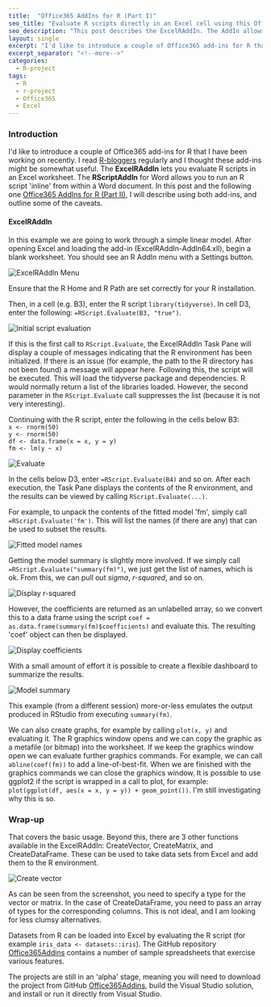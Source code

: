 ```yaml
---
title:  "Office365 AddIns for R (Part I)"
seo_title: "Evaluate R scripts directly in an Excel cell using this Office365 AddIn"
seo_description: "This post describes the ExcelRAddIn. The AddIn allows you to write an R script in an Excel cell, execute the script, and return the results (where appropriate). The AddIn also supports creating data frames, vectors and matrices."
layout: single
excerpt: "I'd like to introduce a couple of Office365 add-ins for R that I have been working on recently. I read [R-bloggers](http://www.R-bloggers.com) regularly and I thought these add-ins might be somewhat useful."
excerpt_separator: "<!--more-->"
categories: 
  - R-project 
tags:
  - R 
  - r-project 
  - Office365 
  - Excel 
---
```


### Introduction
I'd like to introduce a couple of Office365 add-ins for R that I have been working on recently. I read [R-bloggers](http://www.R-bloggers.com) regularly and I thought these add-ins might be somewhat useful. The __ExcelRAddIn__ lets you evaluate R scripts in an Excel worksheet. The __RScriptAddIn__ for Word allows you to run an R script 'inline' from within a Word document. In this post and the following one [Office365 AddIns for R (Part II)](https://adam-gladstone.github.io/Office365AddIns-for-R-part-II/), I will describe using both add-ins, and outline some of the caveats. 

#### ExcelRAddIn
In this example we are going to work through a simple linear model. After opening Excel and loading the add-in (ExcelRAddIn-AddIn64.xll), begin a blank worksheet. You should see an R AddIn menu with a Settings button. 

![ExcelRAddIn Menu](https://adam-gladstone.github.io/assets/images/excel-r-addin-menu.png)

Ensure that the R Home and R Path are set correctly for your R installation.

Then, in a cell (e.g. B3), enter the R script `library(tidyverse)`. In cell D3, enter the following: `=RScript.Evaluate(B3, "true")`.

![Initial script evaluation](https://adam-gladstone.github.io/assets/images/load-library.png)

If this is the first call to `RScript.Evaluate`, the ExcelRAddIn Task Pane will display a couple of messages indicating that the R environment has been initialized. If there is an issue (for example, the path to the R directory has not been found) a message will appear here. Following this, the script will be executed. This will load the tidyverse package and dependencies. R would normally return a list of the libraries loaded. However, the second parameter in the `RScript.Evaluate` call suppresses the list (because it is not very interesting).

Continuing with the R script, enter the following in the cells below B3:  
`x <- rnorm(50)`  
`y <- rnorm(50)`  
`df <- data.frame(x = x, y = y)`  
`fm <- lm(y ~ x)`  

![Evaluate](https://adam-gladstone.github.io/assets/images/evaluate-script.png)

In the cells below D3, enter `=RScript.Evaluate(B4)` and so on. After each execution, the Task Pane displays the contents of the R environment, and the results can be viewed by calling `RScript.Evaluate(...)`. 

For example, to unpack the contents of the fitted model 'fm', simply call `=RScript.Evaluate('fm')`. This will list the names (if there are any) that can be used to subset the results.  

![Fitted model names](https://adam-gladstone.github.io/assets/images/fm-names.png)

Getting the model summary is slightly more involved. If we simply call `=RScript.Evaluate("summary(fm)")`, we just get the list of names, which is ok. From this, we can pull out *sigma*, *r-squared*, and so on.  

![Display r-squared](https://adam-gladstone.github.io/assets/images/r-squared.png)

However, the coefficients are returned as an unlabelled array, so we convert this to a data frame using the script `coef = as.data.frame(summary(fm)$coefficients)` and evaluate this. The resulting 'coef' object can then be displayed.  

![Display coefficients](https://adam-gladstone.github.io/assets/images/coefficients.png)

With a small amount of effort it is possible to create a flexible dashboard to summarize the results.

![Model summary](https://adam-gladstone.github.io/assets/images/summary.png)

This example (from a different session) more-or-less emulates the output produced in RStudio from executing `summary(fm)`.

We can also create graphs, for example by calling `plot(x, y)` and evaluating it. The R graphics window opens and we can copy the graphic as a metafile (or bitmap) into the worksheet. If we keep the graphics window open we can evaluate further graphics commands. For example, we can call `abline(coef(fm))` to add a line-of-best-fit. When we are finished with the graphics commands we can close the graphics window. It is possible to use ggplot2 if the script is wrapped in a call to plot, for example: `plot(ggplot(df, aes(x = x, y = y)) + geom_point())`. I'm still investigating why this is so.

### Wrap-up
That covers the basic usage. Beyond this, there are 3 other functions available in the ExcelRAddIn: CreateVector, CreateMatrix, and CreateDataFrame. These can be used to take data sets from Excel and add them to the R environment.  

![Create vector](https://adam-gladstone.github.io/assets/images/create-vector.png)

As can be seen from the screenshot, you need to specify a type for the vector or matrix. In the case of CreateDataFrame, you need to pass an array of types for the corresponding columns. This is not ideal, and I am looking for less clumsy alternatives.

Datasets from R can be loaded into Excel by evaluating the R script (for example `iris_data <- datasets::iris`). The GitHub repository [Office365Addins](https://github.com/Adam-Gladstone/Office365AddIns) contains a number of sample spreadsheets that exercise various features.

The projects are still in an 'alpha' stage, meaning you will need to download the project from GitHub [Office365Addins](https://github.com/Adam-Gladstone/Office365AddIns), build the Visual Studio solution, and install or run it directly from Visual Studio.
